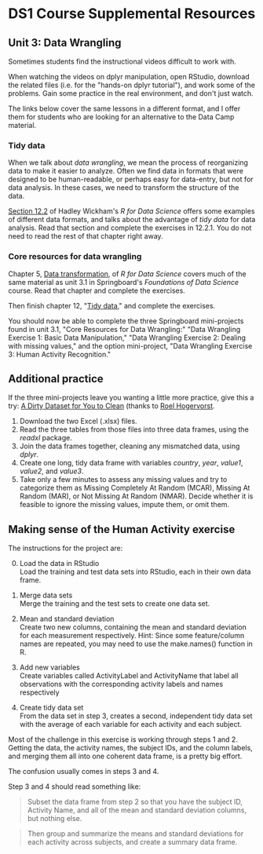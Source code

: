<style scoped> @import url("rmd_doc_suffix.css"); </style>
# DS1 Course Supplemental Resources


## Unit 3: Data Wrangling

Sometimes students find the instructional videos difficult to work with. 

When watching the videos on dplyr manipulation, open RStudio, download the related files (i.e. for the "hands-on dplyr tutorial"), and work some of the problems. Gain some practice in the real environment, and don't just watch.

The links below cover the same lessons in a different format, and I offer them for students who are looking for an alternative to the Data Camp material.

### Tidy data

When we talk about *data wrangling*, we mean the process of reorganizing data to make it easier to analyze. Often we find data in formats that were designed to be human-readable, or perhaps easy for data-entry, but not for data analysis. In these cases, we need to transform the structure of the data.

[Section 12.2](http://r4ds.had.co.nz/tidy-data.html#tidy-data-1) of Hadley Wickham's *R for Data Science* offers some examples of different data formats, and talks about the advantage of *tidy data* for data analysis. Read that section and complete the exercises in 12.2.1. You do not need to read the rest of that chapter right away.

### Core resources for data wrangling

Chapter 5, [Data transformation](http://r4ds.had.co.nz/transform.html), of *R for Data Science* covers much of the same material as unit 3.1 in Springboard's *Foundations of Data Science* course. Read that chapter and complete the exercises.

Then finish chapter 12, "[Tidy data](http://r4ds.had.co.nz/tidy-data.html#spreading-and-gathering)," and complete the exercises.

You should now be able to complete the three Springboard mini-projects found in unit 3.1, "Core Resources for Data Wrangling:" "Data Wrangling Exercise 1: Basic Data Manipulation," "Data Wrangling Exercise 2: Dealing with missing values," and the option mini-project, "Data Wrangling Exercise 3: Human Activity Recognition."

## Additional practice

If the three mini-projects leave you wanting a little more practice, give this a try: [A Dirty Dataset for You to Clean](https://github.com/RMHogervorst/unicorns_on_unicycles) (thanks to [Roel Hogervorst](http://rmhogervorst.nl/cleancode/blog/2018/03/12/content/post/2018-03-12-a-dirty-dataset-for-you-to-clean/).

1. Download the two Excel (.xlsx) files.
2. Read the three tables from those files into three data frames, using the *readxl* package.
3. Join the data frames together, cleaning any mismatched data, using *dplyr*.
4. Create one long, tidy data frame with variables *country*, *year*, *value1*, *value2*, and *value3*.
5. Take only a few minutes to assess any missing values and try to categorize them as Missing Completely At Random (MCAR), Missing At Random (MAR), or Not Missing At Random (NMAR). Decide whether it is feasible to ignore the missing values, impute them, or omit them.

## Making sense of the Human Activity exercise

The instructions for the project are:

0. Load the data in RStudio  
 Load the training and test data sets into RStudio, each in their own data frame.

1. Merge data sets  
 Merge the training and the test sets to create one data set.

2. Mean and standard deviation  
 Create two new columns, containing the mean and standard deviation for each measurement respectively. Hint: Since some feature/column names are repeated, you may need to use the make.names() function in R.

3. Add new variables  
 Create variables called ActivityLabel and ActivityName that label all observations with the corresponding activity labels and names respectively

4. Create tidy data set  
 From the data set in step 3, creates a second, independent tidy data set with the average of each variable for each activity and each subject. 

Most of the challenge in this exercise is working through steps 1 and 2. Getting the data, the activity names, the subject IDs, and the column labels, and merging them all into one coherent data frame, is a pretty big effort.

The confusion usually comes in steps 3 and 4.

Step 3 and 4 should read something like:

> Subset the data frame from step 2 so that you have the subject ID, Activity Name, and all of the mean and standard deviation columns, but nothing else.

> Then group and summarize the means and standard deviations for each activity across subjects, and create a summary data frame.




